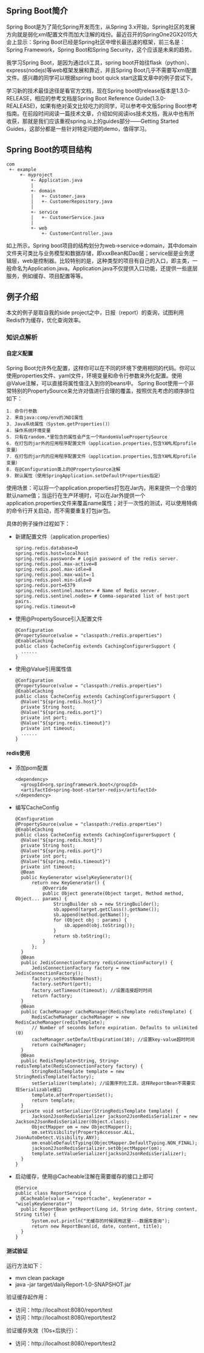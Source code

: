 
Spring Boot简介
---

Spring Boot是为了简化Spring开发而生，从Spring 3.x开始，Spring社区的发展方向就是弱化xml配置文件而加大注解的戏份。最近召开的SpringOne2GX2015大会上显示：Spring Boot已经是Spring社区中增长最迅速的框架，前三名是：Spring Framework，Spring Boot和Spring Security，这个应该是未来的趋势。

我学习Spring Boot，是因为通过cli工具，spring boot开始往flask（python）、express(nodejs)等web框架发展和靠近，并且Spring Boot几乎不需要写xml配置文件。感兴趣的同学可以根据spring boot quick start这篇文章中的例子尝试下。

学习新的技术最佳途径是看官方文档，现在Spring boot的release版本是1.3.0-RELEASE，相应的参考文档是Spring Boot Reference Guide(1.3.0-REALEASE)，如果有绝对英文比较吃力的同学，可以参考中文版Spring Boot参考指南。在前段时间阅读一篇技术文章，介绍如何阅读ios技术文档，我从中也有所收获，那就是我们应该重视spring.io上的guides部分——Getting Started Guides，这部分都是一些针对特定问题的demo，值得学习。

Spring Boot的项目结构
---

```
com
 +- example
     +- myproject
         +- Application.java
         |
         +- domain
         |   +- Customer.java
         |   +- CustomerRepository.java
         |
         +- service
         |   +- CustomerService.java
         |
         +- web
             +- CustomerController.java
```

如上所示，Spring boot项目的结构划分为web->service->domain，其中domain文件夹可类比与业务模型和数据存储，即xxxBean和Dao层；service层是业务逻辑层，web是控制器。比较特别的是，这种类型的项目有自己的入口，即主类，一般命名为Application.java。Application.java不仅提供入口功能，还提供一些底层服务，例如缓存、项目配置等等。

例子介绍
---

本文的例子是取自我的side project之中，日报（report）的查询，试图利用Redis作为缓存，优化查询效率。

### 知识点解析

#### 自定义配置

Spring Boot允许外化配置，这样你可以在不同的环境下使用相同的代码。你可以使用properties文件、yaml文件，环境变量和命令行参数来外化配置。使用@Value注解，可以直接将属性值注入到你的beans中。
Spring Boot使用一个非常特别的PropertySource来允许对值进行合理的覆盖，按照优先考虑的顺序排位如下：

```
1. 命令行参数
2. 来自java:comp/env的JNDI属性
3. Java系统属性（System.getProperties()）
4. 操作系统环境变量
5. 只有在random.*里包含的属性会产生一个RandomValuePropertySource
6. 在打包的jar外的应用程序配置文件（application.properties,包含YAML和profile变量）
7. 在打包的jar内的应用程序配置文件（application.properties,包含YAML和profile变量）
8. 在@Configuration类上的@PropertySource注解
9. 默认属性（使用SpringApplication.setDefaultProperties指定）
```

使用场景：可以将一个application.properties打包在Jar内，用来提供一个合理的默认name值；当运行在生产环境时，可以在Jar外提供一个application.properties文件来覆盖name属性；对于一次性的测试，可以使用特病的命令行开关启动，而不需要重复打包jar包。

具体的例子操作过程如下：

- 新建配置文件（application.properties）

    ```
    spring.redis.database=0
    spring.redis.host=localhost
    spring.redis.password= # Login password of the redis server.
    spring.redis.pool.max-active=8
    spring.redis.pool.max-idle=8
    spring.redis.pool.max-wait=-1
    spring.redis.pool.min-idle=0
    spring.redis.port=6379
    spring.redis.sentinel.master= # Name of Redis server.
    spring.redis.sentinel.nodes= # Comma-separated list of host:port pairs.
    spring.redis.timeout=0
    ```

- 使用@PropertySource引入配置文件

    ```
    @Configuration
    @PropertySource(value = "classpath:/redis.properties")
    @EnableCaching
    public class CacheConfig extends CachingConfigurerSupport {
      ......
    }
    ```

- 使用@Value引用属性值

    ```
    @Configuration
    @PropertySource(value = "classpath:/redis.properties")
    @EnableCaching
    public class CacheConfig extends CachingConfigurerSupport {
      @Value("${spring.redis.host}")
      private String host;
      @Value("${spring.redis.port}")
      private int port;
      @Value("${spring.redis.timeout}")
      private int timeout;
      ......
    }
    ```

#### redis使用

- 添加pom配置

    ```
    <dependency>
      <groupId>org.springframework.boot</groupId>
      <artifactId>spring-boot-starter-redis</artifactId>
    </dependency>
    ```

- 编写CacheConfig

    ```
    @Configuration
    @PropertySource(value = "classpath:/redis.properties")
    @EnableCaching
    public class CacheConfig extends CachingConfigurerSupport {
      @Value("${spring.redis.host}")
      private String host;
      @Value("${spring.redis.port}")
      private int port;
      @Value("${spring.redis.timeout}")
      private int timeout;
      @Bean
      public KeyGenerator wiselyKeyGenerator(){
          return new KeyGenerator() {
              @Override
              public Object generate(Object target, Method method, Object... params) {
                  StringBuilder sb = new StringBuilder();
                  sb.append(target.getClass().getName());
                  sb.append(method.getName());
                  for (Object obj : params) {
                      sb.append(obj.toString());
                  }
                  return sb.toString();
              }
          };
      }
      @Bean
      public JedisConnectionFactory redisConnectionFactory() {
          JedisConnectionFactory factory = new JedisConnectionFactory();
          factory.setHostName(host);
          factory.setPort(port);
          factory.setTimeout(timeout); //设置连接超时时间
          return factory;
      }
      @Bean
      public CacheManager cacheManager(RedisTemplate redisTemplate) {
          RedisCacheManager cacheManager = new RedisCacheManager(redisTemplate);
          // Number of seconds before expiration. Defaults to unlimited (0)
          cacheManager.setDefaultExpiration(10); //设置key-value超时时间
          return cacheManager;
      }
      @Bean
      public RedisTemplate<String, String> redisTemplate(RedisConnectionFactory factory) {
          StringRedisTemplate template = new StringRedisTemplate(factory);
          setSerializer(template); //设置序列化工具，这样ReportBean不需要实现Serializable接口
          template.afterPropertiesSet();
          return template;
      }
      private void setSerializer(StringRedisTemplate template) {
          Jackson2JsonRedisSerializer jackson2JsonRedisSerializer = new Jackson2JsonRedisSerializer(Object.class);
          ObjectMapper om = new ObjectMapper();
          om.setVisibility(PropertyAccessor.ALL, JsonAutoDetect.Visibility.ANY);
          om.enableDefaultTyping(ObjectMapper.DefaultTyping.NON_FINAL);
          jackson2JsonRedisSerializer.setObjectMapper(om);
          template.setValueSerializer(jackson2JsonRedisSerializer);
      }
    }
    ```

- 启动缓存，使用@Cacheable注解在需要缓存的接口上即可

    ```
    @Service
    public class ReportService {
      @Cacheable(value = "reportcache", keyGenerator = "wiselyKeyGenerator")
      public ReportBean getReport(Long id, String date, String content, String title) {
          System.out.println("无缓存的时候调用这里---数据库查询");
          return new ReportBean(id, date, content, title);
      }
    }
    ```

#### 测试验证

运行方法如下：

- mvn clean package
- java -jar target/dailyReport-1.0-SNAPSHOT.jar

验证缓存起作用：

- 访问：http://localhost:8080/report/test
- 访问：http://localhost:8080/report/test2

验证缓存失效（10s+后执行）：

- 访问：http://localhost:8080/report/test2
